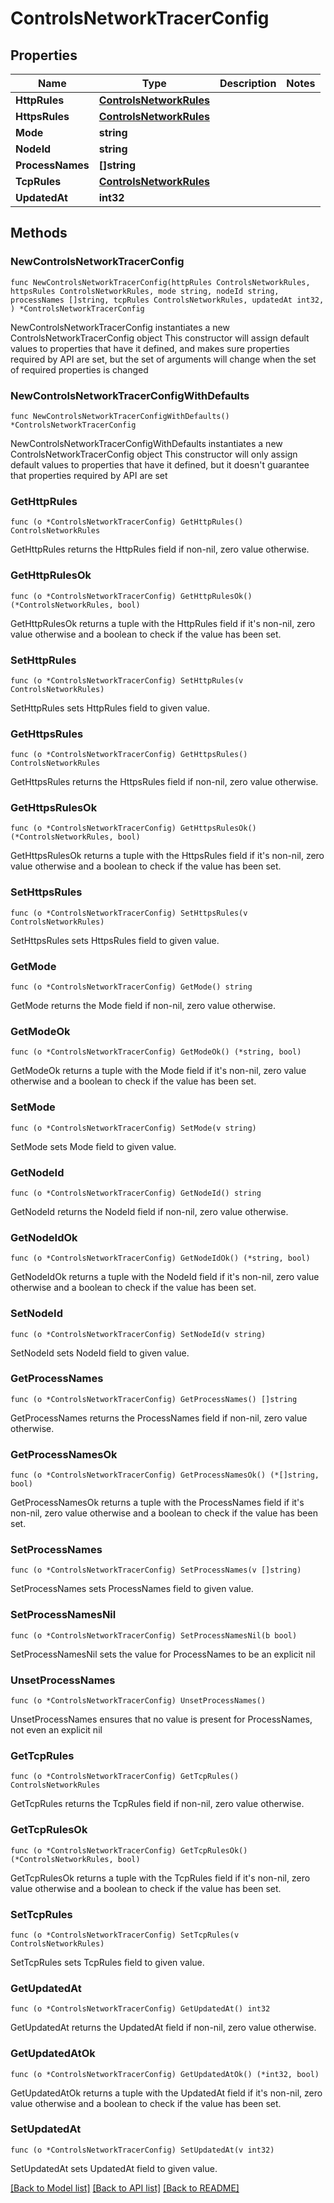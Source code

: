 # ControlsNetworkTracerConfig

## Properties

Name | Type | Description | Notes
------------ | ------------- | ------------- | -------------
**HttpRules** | [**ControlsNetworkRules**](ControlsNetworkRules.md) |  | 
**HttpsRules** | [**ControlsNetworkRules**](ControlsNetworkRules.md) |  | 
**Mode** | **string** |  | 
**NodeId** | **string** |  | 
**ProcessNames** | **[]string** |  | 
**TcpRules** | [**ControlsNetworkRules**](ControlsNetworkRules.md) |  | 
**UpdatedAt** | **int32** |  | 

## Methods

### NewControlsNetworkTracerConfig

`func NewControlsNetworkTracerConfig(httpRules ControlsNetworkRules, httpsRules ControlsNetworkRules, mode string, nodeId string, processNames []string, tcpRules ControlsNetworkRules, updatedAt int32, ) *ControlsNetworkTracerConfig`

NewControlsNetworkTracerConfig instantiates a new ControlsNetworkTracerConfig object
This constructor will assign default values to properties that have it defined,
and makes sure properties required by API are set, but the set of arguments
will change when the set of required properties is changed

### NewControlsNetworkTracerConfigWithDefaults

`func NewControlsNetworkTracerConfigWithDefaults() *ControlsNetworkTracerConfig`

NewControlsNetworkTracerConfigWithDefaults instantiates a new ControlsNetworkTracerConfig object
This constructor will only assign default values to properties that have it defined,
but it doesn't guarantee that properties required by API are set

### GetHttpRules

`func (o *ControlsNetworkTracerConfig) GetHttpRules() ControlsNetworkRules`

GetHttpRules returns the HttpRules field if non-nil, zero value otherwise.

### GetHttpRulesOk

`func (o *ControlsNetworkTracerConfig) GetHttpRulesOk() (*ControlsNetworkRules, bool)`

GetHttpRulesOk returns a tuple with the HttpRules field if it's non-nil, zero value otherwise
and a boolean to check if the value has been set.

### SetHttpRules

`func (o *ControlsNetworkTracerConfig) SetHttpRules(v ControlsNetworkRules)`

SetHttpRules sets HttpRules field to given value.


### GetHttpsRules

`func (o *ControlsNetworkTracerConfig) GetHttpsRules() ControlsNetworkRules`

GetHttpsRules returns the HttpsRules field if non-nil, zero value otherwise.

### GetHttpsRulesOk

`func (o *ControlsNetworkTracerConfig) GetHttpsRulesOk() (*ControlsNetworkRules, bool)`

GetHttpsRulesOk returns a tuple with the HttpsRules field if it's non-nil, zero value otherwise
and a boolean to check if the value has been set.

### SetHttpsRules

`func (o *ControlsNetworkTracerConfig) SetHttpsRules(v ControlsNetworkRules)`

SetHttpsRules sets HttpsRules field to given value.


### GetMode

`func (o *ControlsNetworkTracerConfig) GetMode() string`

GetMode returns the Mode field if non-nil, zero value otherwise.

### GetModeOk

`func (o *ControlsNetworkTracerConfig) GetModeOk() (*string, bool)`

GetModeOk returns a tuple with the Mode field if it's non-nil, zero value otherwise
and a boolean to check if the value has been set.

### SetMode

`func (o *ControlsNetworkTracerConfig) SetMode(v string)`

SetMode sets Mode field to given value.


### GetNodeId

`func (o *ControlsNetworkTracerConfig) GetNodeId() string`

GetNodeId returns the NodeId field if non-nil, zero value otherwise.

### GetNodeIdOk

`func (o *ControlsNetworkTracerConfig) GetNodeIdOk() (*string, bool)`

GetNodeIdOk returns a tuple with the NodeId field if it's non-nil, zero value otherwise
and a boolean to check if the value has been set.

### SetNodeId

`func (o *ControlsNetworkTracerConfig) SetNodeId(v string)`

SetNodeId sets NodeId field to given value.


### GetProcessNames

`func (o *ControlsNetworkTracerConfig) GetProcessNames() []string`

GetProcessNames returns the ProcessNames field if non-nil, zero value otherwise.

### GetProcessNamesOk

`func (o *ControlsNetworkTracerConfig) GetProcessNamesOk() (*[]string, bool)`

GetProcessNamesOk returns a tuple with the ProcessNames field if it's non-nil, zero value otherwise
and a boolean to check if the value has been set.

### SetProcessNames

`func (o *ControlsNetworkTracerConfig) SetProcessNames(v []string)`

SetProcessNames sets ProcessNames field to given value.


### SetProcessNamesNil

`func (o *ControlsNetworkTracerConfig) SetProcessNamesNil(b bool)`

 SetProcessNamesNil sets the value for ProcessNames to be an explicit nil

### UnsetProcessNames
`func (o *ControlsNetworkTracerConfig) UnsetProcessNames()`

UnsetProcessNames ensures that no value is present for ProcessNames, not even an explicit nil
### GetTcpRules

`func (o *ControlsNetworkTracerConfig) GetTcpRules() ControlsNetworkRules`

GetTcpRules returns the TcpRules field if non-nil, zero value otherwise.

### GetTcpRulesOk

`func (o *ControlsNetworkTracerConfig) GetTcpRulesOk() (*ControlsNetworkRules, bool)`

GetTcpRulesOk returns a tuple with the TcpRules field if it's non-nil, zero value otherwise
and a boolean to check if the value has been set.

### SetTcpRules

`func (o *ControlsNetworkTracerConfig) SetTcpRules(v ControlsNetworkRules)`

SetTcpRules sets TcpRules field to given value.


### GetUpdatedAt

`func (o *ControlsNetworkTracerConfig) GetUpdatedAt() int32`

GetUpdatedAt returns the UpdatedAt field if non-nil, zero value otherwise.

### GetUpdatedAtOk

`func (o *ControlsNetworkTracerConfig) GetUpdatedAtOk() (*int32, bool)`

GetUpdatedAtOk returns a tuple with the UpdatedAt field if it's non-nil, zero value otherwise
and a boolean to check if the value has been set.

### SetUpdatedAt

`func (o *ControlsNetworkTracerConfig) SetUpdatedAt(v int32)`

SetUpdatedAt sets UpdatedAt field to given value.



[[Back to Model list]](../README.md#documentation-for-models) [[Back to API list]](../README.md#documentation-for-api-endpoints) [[Back to README]](../README.md)


